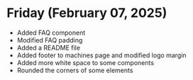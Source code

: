 # Friday (February 07, 2025)

- Added FAQ component
- Modified FAQ padding
- Added a README file
- Added footer to machines page and modified logo margin
- Added more white space to some components
- Rounded the corners of some elements
